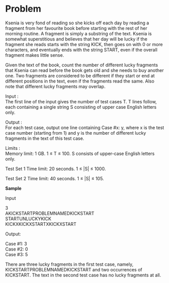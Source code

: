 # Problem  

Ksenia is very fond of reading so she kicks off each day by reading a fragment from her favourite book before starting with the rest of her morning routine. A fragment is simply a substring of the text. Ksenia is somewhat superstitious and believes that her day will be lucky if the fragment she reads starts with the string KICK, then goes on with 0 or more characters, and eventually ends with the string START, even if the overall fragment makes little sense.

Given the text of the book, count the number of different lucky fragments that Ksenia can read before the book gets old and she needs to buy another one. Two fragments are considered to be different if they start or end at different positions in the text, even if the fragments read the same. Also note that different lucky fragments may overlap.

Input :   
The first line of the input gives the number of test cases T. T lines follow, each containing a single string S consisting of upper case English letters only.

Output :   
For each test case, output one line containing Case #x: y, where x is the test case number (starting from 1) and y is the number of different lucky fragments in the text of this test case.

Limits :   
Memory limit: 1 GB.
1 ≤ T ≤ 100.
S consists of upper-case English letters only.

Test Set 1
Time limit: 20 seconds.
1 ≤ |S| ≤ 1000.

Test Set 2
Time limit: 40 seconds.
1 ≤ |S| ≤ 105.


**Sample**   

Input
 
3     
AKICKSTARTPROBLEMNAMEDKICKSTART     
STARTUNLUCKYKICK     
KICKXKICKXSTARTXKICKXSTART     


Output:
  
Case #1: 3     
Case #2: 0     
Case #3: 5     

There are three lucky fragments in the first test case, namely, 
KICKSTARTPROBLEMNAMEDKICKSTART and two occurrences of KICKSTART. The text in the second test case has no lucky fragments at all.
